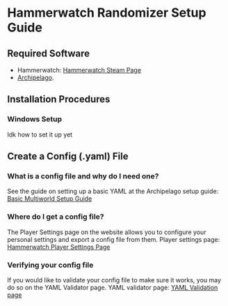 # Hammerwatch Randomizer Setup Guide

## Required Software

- Hammerwatch: [Hammerwatch Steam Page](https://store.steampowered.com/app/239070/Hammerwatch/)
- [Archipelago](https://github.com/ArchipelagoMW/Archipelago/releases).

## Installation Procedures

### Windows Setup

Idk how to set it up yet

## Create a Config (.yaml) File

### What is a config file and why do I need one?

See the guide on setting up a basic YAML at the Archipelago setup
guide: [Basic Multiworld Setup Guide](/tutorial/Archipelago/setup/en)

### Where do I get a config file?

The Player Settings page on the website allows you to configure your personal settings and export a config file from
them. Player settings page: [Hammerwatch Player Settings Page](/games/Donkey%20Kong%20Country%203/player-settings)

### Verifying your config file

If you would like to validate your config file to make sure it works, you may do so on the YAML Validator page. YAML
validator page: [YAML Validation page](/mysterycheck)


